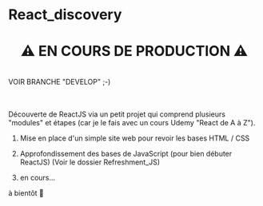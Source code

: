 # React_discovery

<h1 align="center"> ⚠️ EN COURS DE PRODUCTION ⚠️ </h1> <br>
VOIR BRANCHE "DEVELOP" ;-) <br><br><br>

Découverte de ReactJS via un petit projet qui comprend plusieurs "modules" et étapes (car je le fais avec un cours Udemy "React de A à Z").

1) Mise en place d'un simple site web pour revoir les bases HTML / CSS

2) Approfondissement des bases de JavaScript (pour bien débuter ReactJS) (Voir le dossier Refreshment_JS)

3) en cours...

à bientôt 👋
